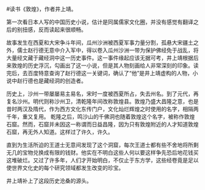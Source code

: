 #读书《敦煌》，作者井上靖。

第一次看日本人写的中国历史小说，估计是同属儒家文化圈，并没有感觉有翻译之后的别扭感，反而读起来很顺畅。

故事发生在西夏和大宋争斗年间，瓜州沙洲被西夏军事力量分割，孤悬大宋疆土之外，儒士赵行德无意中介入军中，得以卷入瓜州沙洲一带为保护佛经免于战乱，将大量经文藏于藏经洞中这一历史事件。这一事件缘起应该无据可考，井上靖根据后来敦煌的历史浮沉，勾画出了这一小说，但是其人物刻画给人非常深刻的印象。读完后，去百度特意查询了赵行德这一关键词，确认了“他”是井上靖虚构的人物，小说中赵行德也是藏经洞的创造者。

历史上，沙州一带屡屡易主易名，宋时一度被西夏所占，失去州名。到了元代，再复名沙州。明代则称沙州卫，清乾隆年间改称敦煌县。敦煌乃盛大昌隆之意，也是昔时两汉及隋代，作为西方文化东传门户，文化灿烂辉煌之时使用的名字，相隔两千年，重又复用。 乾隆之后，鸣沙山的千佛洞也随着敦煌这个名字，被称作敦煌石窟。然而，石窟并未因这一称谓而日益昌隆，因为只有敦煌附近的人才知道敦煌石窟，再无外人知道。这样过了许久，许久。

直到为生活所迫的王道士无意间发现了这个洞窟，每次王道士都有些不舍地将所剩无几的宝物兑换成有限的钱财。他实在不明白这些人何以要这样争先恐后地花钱买这堆破烂。又过了许多年，人们才开始明白，不仅止于东方学，这些经卷竟是足以使世界文化史的每个研究领域都发生改变的珍宝。

井上靖补上了这段历史沧桑的源头。